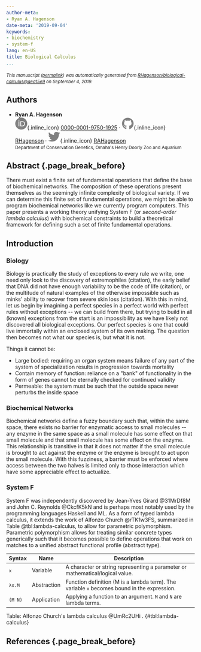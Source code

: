 ```yaml
---
author-meta:
- Ryan A. Hagenson
date-meta: '2019-09-04'
keywords:
- biochemistry
- system-f
lang: en-US
title: Biological Calculus
...
```







<small><em>
This manuscript
([permalink](https://RHagenson.github.io/biological-calculus/v/aea15e9338f73371270259f22fa84c56013e3ef7/))
was automatically generated
from [RHagenson/biological-calculus@aea15e9](https://github.com/RHagenson/biological-calculus/tree/aea15e9338f73371270259f22fa84c56013e3ef7)
on September 4, 2019.
</em></small>

## Authors



+ **Ryan A. Hagenson**<br>
    ![ORCID icon](images/orcid.svg){.inline_icon}
    [0000-0001-9750-1925](https://orcid.org/0000-0001-9750-1925)
    · ![GitHub icon](images/github.svg){.inline_icon}
    [RHagenson](https://github.com/RHagenson)
    · ![Twitter icon](images/twitter.svg){.inline_icon}
    [RAHagenson](https://twitter.com/RAHagenson)<br>
  <small>
     Department of Conservation Genetics, Omaha's Henry Doorly Zoo and Aquarium
  </small>



## Abstract {.page_break_before}

There must exist a finite set of fundamental operations that define the base of biochemical networks.
The composition of these operations present themselves as the seemingly infinite complexity of biological variety.
If we can determine this finite set of fundamental operations, we might be able to program biochemical networks like we currently program computers.
This paper presents a working theory unifying System F (or _second-order lambda calculus_) with biochemical constraints to build a theoretical framework for defining such a set of finite fundamental operations.


## Introduction

### Biology

Biology is practically the study of exceptions to every rule we write, one need only look to the discovery of extremophiles (citation), the early belief that DNA did not have enough variability to be the code of life (citation), or the multitude of natural examples of the otherwise impossible such as minks' ability to recover from severe skin loss (citation).
With this in mind, let us begin by imagining a perfect species in a perfect world with perfect rules without exceptions -- we can build from there, but trying to build in all (known) exceptions from the start is an impossibility as we have likely not discovered all biological exceptions.
Our perfect species is one that could live immortally within an enclosed system of its own making.
The question then becomes not what our species is, but what it is not.

Things it cannot be:

+ Large bodied: requiring an organ system means failure of any part of the system of specialization results in progression towards mortality
+ Contain memory of function: reliance on a "bank" of functionality in the form of genes cannot be eternally checked for continued validity
+ Permeable: the system must be such that the outside space never perturbs the inside space

### Biochemical Networks

Biochemical networks define a fuzzy boundary such that, within the same space, there exists no barrier for enzymatic access to small molecules -- any enzyme in the same space as a small molecule has some effect on that small molecule and that small molecule has some effect on the enzyme.
This relationship is transitive in that it does not matter if the small molecule is brought to act against the enzyme or the enzyme is brought to act upon the small molecule.
With this fuzziness, a barrier must be enforced where access between the two halves is limited only to those interaction which have some appreciable effect to actualize.

### System F

System F was independently discovered by Jean-Yves Girard @31MrDf8M and John C. Reynolds @CkcfK5kN and is perhaps most notably used by the programming languages Haskell and ML.
As a form of typed lambda calculus, it extends the work of Alfonzo Church @rTK1w3FS, summarized in Table @tbl:lambda-calculus, to allow for parametric polymorphism.
Parametric polymorphism allows for treating similar concrete types generically such that it becomes possible to define operations that work on matches to a unified abstract functional profile (abstract type).

| Syntax  | Name        | Description |
|---------|-------------|-------------|
| `x`     | Variable    | A character or string representing a parameter or mathematical/logical value. |
| `λx.M`  | Abstraction | Function definition (M is a lambda term). The variable `x` becomes bound in the expression. |
| `(M N)` | Application | Applying a function to an argument. `M` and `N` are lambda terms. |

Table: Alfonzo Church's lambda calculus @UmRc2UHi . {#tbl:lambda-calculus}


## References {.page_break_before}

<!-- Explicitly insert bibliography here -->
<div id="refs"></div>

